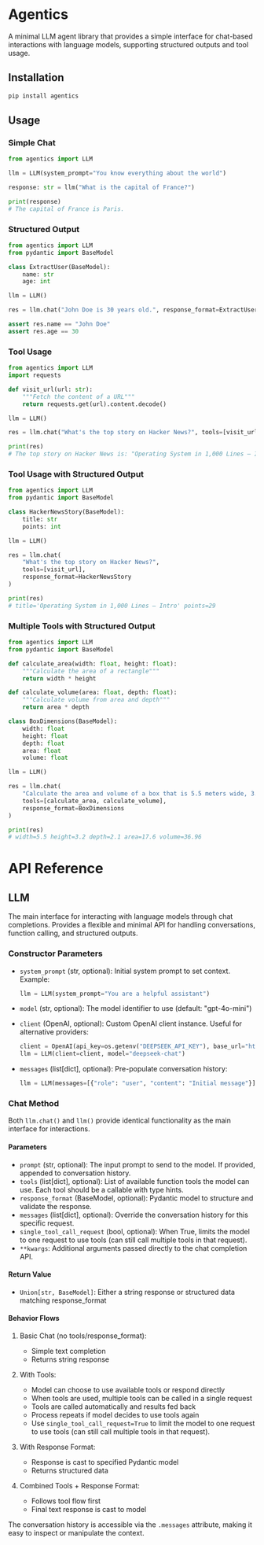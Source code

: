 # Agentics

A minimal LLM agent library that provides a simple interface for chat-based interactions with language models, supporting structured outputs and tool usage.

## Installation

```bash
pip install agentics
```

## Usage

### Simple Chat

```python
from agentics import LLM

llm = LLM(system_prompt="You know everything about the world")

response: str = llm("What is the capital of France?")

print(response)
# The capital of France is Paris.
```

### Structured Output

```python
from agentics import LLM
from pydantic import BaseModel

class ExtractUser(BaseModel):
    name: str
    age: int

llm = LLM()

res = llm.chat("John Doe is 30 years old.", response_format=ExtractUser)

assert res.name == "John Doe"
assert res.age == 30
```

### Tool Usage

```python
from agentics import LLM
import requests

def visit_url(url: str):
    """Fetch the content of a URL"""
    return requests.get(url).content.decode()

llm = LLM()

res = llm.chat("What's the top story on Hacker News?", tools=[visit_url])

print(res)
# The top story on Hacker News is: "Operating System in 1,000 Lines – Intro"
```

### Tool Usage with Structured Output

```python
from agentics import LLM
from pydantic import BaseModel

class HackerNewsStory(BaseModel):
    title: str
    points: int

llm = LLM()

res = llm.chat(
    "What's the top story on Hacker News?", 
    tools=[visit_url], 
    response_format=HackerNewsStory
)

print(res)
# title='Operating System in 1,000 Lines – Intro' points=29
```

### Multiple Tools with Structured Output

```python
from agentics import LLM
from pydantic import BaseModel

def calculate_area(width: float, height: float):
    """Calculate the area of a rectangle"""
    return width * height

def calculate_volume(area: float, depth: float):
    """Calculate volume from area and depth"""
    return area * depth

class BoxDimensions(BaseModel):
    width: float
    height: float
    depth: float
    area: float
    volume: float

llm = LLM()

res = llm.chat(
    "Calculate the area and volume of a box that is 5.5 meters wide, 3.2 meters high and 2.1 meters deep", 
    tools=[calculate_area, calculate_volume],
    response_format=BoxDimensions
)

print(res)
# width=5.5 height=3.2 depth=2.1 area=17.6 volume=36.96
```

# API Reference

## LLM

The main interface for interacting with language models through chat completions. Provides a flexible and minimal API for handling conversations, function calling, and structured outputs.

### Constructor Parameters

- `system_prompt` (str, optional): Initial system prompt to set context. Example:
  ```python
  llm = LLM(system_prompt="You are a helpful assistant")
  ```

- `model` (str, optional): The model identifier to use (default: "gpt-4o-mini")
- `client` (OpenAI, optional): Custom OpenAI client instance. Useful for alternative providers:
  ```python
  client = OpenAI(api_key=os.getenv("DEEPSEEK_API_KEY"), base_url="https://api.deepseek.com")
  llm = LLM(client=client, model="deepseek-chat")
  ```

- `messages` (list[dict], optional): Pre-populate conversation history:
  ```python
  llm = LLM(messages=[{"role": "user", "content": "Initial message"}])
  ```

### Chat Method

Both `llm.chat()` and `llm()` provide identical functionality as the main interface for interactions.

#### Parameters

- `prompt` (str, optional): The input prompt to send to the model. If provided, appended to conversation history.
- `tools` (list[dict], optional): List of available function tools the model can use. Each tool should be a callable with type hints.
- `response_format` (BaseModel, optional): Pydantic model to structure and validate the response.
- `messages` (list[dict], optional): Override the conversation history for this specific request.
- `single_tool_call_request` (bool, optional): When True, limits the model to one request to use tools (can still call multiple tools in that request).
- `**kwargs`: Additional arguments passed directly to the chat completion API.

#### Return Value
- `Union[str, BaseModel]`: Either a string response or structured data matching response_format

#### Behavior Flows

1. Basic Chat (no tools/response_format):
   - Simple text completion
   - Returns string response

2. With Tools:
   - Model can choose to use available tools or respond directly
   - When tools are used, multiple tools can be called in a single request
   - Tools are called automatically and results fed back
   - Process repeats if model decides to use tools again
   - Use `single_tool_call_request=True` to limit the model to one request to use tools (can still call multiple tools in that request).

3. With Response Format:
   - Response is cast to specified Pydantic model
   - Returns structured data

4. Combined Tools + Response Format:
   - Follows tool flow first
   - Final text response is cast to model

The conversation history is accessible via the `.messages` attribute, making it easy to inspect or manipulate the context.
